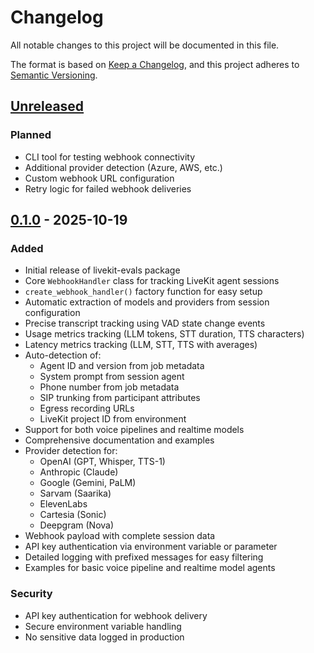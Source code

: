 # Changelog

All notable changes to this project will be documented in this file.

The format is based on [Keep a Changelog](https://keepachangelog.com/en/1.0.0/),
and this project adheres to [Semantic Versioning](https://semver.org/spec/v2.0.0.html).

## [Unreleased]

### Planned
- CLI tool for testing webhook connectivity
- Additional provider detection (Azure, AWS, etc.)
- Custom webhook URL configuration
- Retry logic for failed webhook deliveries

## [0.1.0] - 2025-10-19

### Added
- Initial release of livekit-evals package
- Core `WebhookHandler` class for tracking LiveKit agent sessions
- `create_webhook_handler()` factory function for easy setup
- Automatic extraction of models and providers from session configuration
- Precise transcript tracking using VAD state change events
- Usage metrics tracking (LLM tokens, STT duration, TTS characters)
- Latency metrics tracking (LLM, STT, TTS with averages)
- Auto-detection of:
  - Agent ID and version from job metadata
  - System prompt from session agent
  - Phone number from job metadata
  - SIP trunking from participant attributes
  - Egress recording URLs
  - LiveKit project ID from environment
- Support for both voice pipelines and realtime models
- Comprehensive documentation and examples
- Provider detection for:
  - OpenAI (GPT, Whisper, TTS-1)
  - Anthropic (Claude)
  - Google (Gemini, PaLM)
  - Sarvam (Saarika)
  - ElevenLabs
  - Cartesia (Sonic)
  - Deepgram (Nova)
- Webhook payload with complete session data
- API key authentication via environment variable or parameter
- Detailed logging with prefixed messages for easy filtering
- Examples for basic voice pipeline and realtime model agents

### Security
- API key authentication for webhook delivery
- Secure environment variable handling
- No sensitive data logged in production

[Unreleased]: https://github.com/speechify/livekit-evals/compare/v0.1.0...HEAD
[0.1.0]: https://github.com/speechify/livekit-evals/releases/tag/v0.1.0

